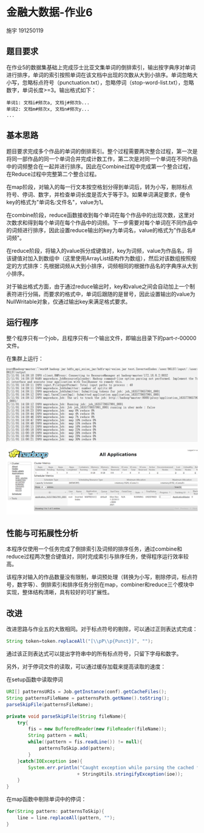 # 金融大数据-作业6

施宇 191250119

## 题目要求

在作业5的数据集基础上完成莎士比亚文集单词的倒排索引，输出按字典序对单词进行排序，单词的索引按照单词在该文档中出现的次数从大到小排序。单词忽略大小写，忽略标点符号（punctuation.txt），忽略停词（stop-word-list.txt），忽略数字，单词长度>=3。输出格式如下：

```shell
单词1: 文档i#频次a, 文档j#频次b...
单词2: 文档m#频次x, 文档n#频次y...
...
```

## 基本思路

题目要求完成多个作品的单词的倒排索引。整个过程需要两次整合过程，第一次是将同一部作品的同一个单词合并完成计数工作，第二次是对同一个单词在不同作品中的词频整合在一起并进行排序。因此在Combine过程中完成第一个整合过程，在Reduce过程中完整第二个整合过程。

在map阶段，对输入的每一行文本按空格划分得到单词后，转为小写，剔除标点符号、停词、数字，并检查单词长度是否大于等于3。如果单词满足要求，便令key的格式为"单词名:文件名"，value为1。

在combine阶段，reduce函数接收到每个单词在每个作品中的出现次数，这里对次数求和得到每个单词在每个作品中的词频。下一步需要对每个单词在不同作品中的词频进行排序，因此设置reduce输出的key为单词名，value的格式为"作品名#词频"。

在reduce阶段，将输入的value拆分成键值对，key为词频，value为作品名，将该键值对加入到数组中（这里使用ArrayList结构作为数组），然后对该数组按照规定的方式排序：先根据词频从大到小排序，词频相同的根据作品名的字典序从大到小排序。

对于输出格式方面，由于通过reduce输出时，key和value之间会自动加上一个制表符进行分隔，而要求的格式中，单词后跟随的是冒号，因此设置输出的value为NullWritable对象，仅通过输出key来满足格式要求。

## 运行程序

整个程序只有一个job，且程序只有一个输出文件，即输出目录下的part-r-00000文件。

在集群上运行：

![image1](https://github.com/shiyu-coder/Financial-big-data-assignment-6/blob/master/image/1.png)

![image2](https://github.com/shiyu-coder/Financial-big-data-assignment-6/blob/master/image/2.png)

## 性能与可拓展性分析

本程序仅使用一个任务完成了倒排索引及词频的排序任务，通过combine和reduce过程两次整合键值对，同时完成索引与排序任务，使得程序运行效率较高。

该程序对输入的作品数量没有限制，单词预处理（转换为小写，剔除停词，标点符号，数字等）、倒排索引和排序任务分别在map，combiner和reduce三个模块中实现，整体结构清晰，具有较好的可扩展性。

## 改进

改进思路与作业五的大致相同。对于标点符号的剔除，可以通过正则表达式完成：

```java
String token=token.replaceAll("[\\pP\\p{Punct}]", "");
```

通过该正则表达式可以提出字符串中的所有标点符号，只留下字母和数字。

另外，对于停词文件的读取，可以通过缓存加载来提高读取的速度：

在setup函数中读取停词

```java
URI[] patternsURIs = Job.getInstance(conf).getCacheFiles();
String patternsFileName = patternsPath.getName().toString();
parseSkipFile(patternsFileName);
```

```java
private void parseSkipFile(String fileName){
    try{
        fis = new BufferedReader(new FileReader(fileName));
        String pattern = null;
        while((pattern = fis.readLine()) != null){
            patternsToSkip.add(pattern);
        }
    }catch(IOException ioe){
        System.err.println("Caught exception while parsing the cached file '"
                          + StringUtils.stringifyException(ioe));
    }
}
```

在map函数中剔除单词中的停词：

```java
for(String pattern: patternsToSkip){
    line = line.replaceAll(pattern, "");
}
```

